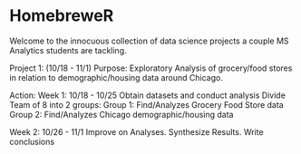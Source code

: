 HomebreweR
==========
Welcome to the innocuous collection of data science projects a couple MS Analytics students are tackling.

Project 1: (10/18 - 11/1)
Purpose:
Exploratory Analysis of grocery/food stores in relation to demographic/housing data around Chicago.

Action:
Week 1: 10/18 - 10/25
Obtain datasets and conduct analysis 
Divide Team of 8 into 2 groups:
  Group 1: Find/Analyzes Grocery Food Store data
  Group 2: Find/Analyzes Chicago demographic/housing data
  
Week 2: 10/26 - 11/1
Improve on Analyses. Synthesize Results. Write conclusions
  
  
